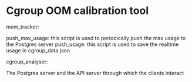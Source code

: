 # Cgroup OOM calibration tool

mem_tracker:

push_max_usage: this script is used to periodically push the max usage to the Postgres server
push_usage: this script is used to save the realtime usage in cgroup_data.json

cgroup_analyser:

The Postgres server and the API server through which the clients interact
